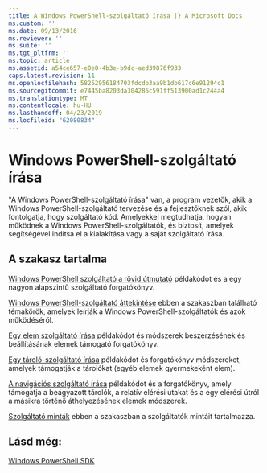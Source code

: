 ```yaml
---
title: A Windows PowerShell-szolgáltató írása |} A Microsoft Docs
ms.custom: ''
ms.date: 09/13/2016
ms.reviewer: ''
ms.suite: ''
ms.tgt_pltfrm: ''
ms.topic: article
ms.assetid: a54ce657-e0e0-4b3e-b9dc-aed39876f933
caps.latest.revision: 11
ms.openlocfilehash: 58252956184703fdcdb3aa9b1db617c6e91294c1
ms.sourcegitcommit: e7445ba8203da304286c591ff513900ad1c244a4
ms.translationtype: MT
ms.contentlocale: hu-HU
ms.lasthandoff: 04/23/2019
ms.locfileid: "62080834"
---
```

# <a name="writing-a-windows-powershell-provider"></a>Windows PowerShell-szolgáltató írása

"A Windows PowerShell-szolgáltató írása" van, a program vezetők, akik a Windows PowerShell-szolgáltató tervezése és a fejlesztőknek szól, akik fontolgatja, hogy szolgáltató kód. Amelyekkel megtudhatja, hogyan működnek a Windows PowerShell-szolgáltatók, és biztosít, amelyek segítségével indítsa el a kialakítása vagy a saját szolgáltató írása.

## <a name="in-this-section"></a>A szakasz tartalma

[Windows PowerShell szolgáltató a rövid útmutató](./windows-powershell-provider-quickstart.md) példakódot és a egy nagyon alapszintű szolgáltató forgatókönyv.

[Windows PowerShell-szolgáltató áttekintése](./windows-powershell-provider-overview.md) ebben a szakaszban található témakörök, amelyek leírják a Windows PowerShell-szolgáltatók és azok működéséről.

[Egy elem szolgáltató írása](./writing-an-item-provider.md) példakódot és módszerek beszerzésének és beállításának elemek támogató forgatókönyv.

[Egy tároló-szolgáltató írása](./writing-a-container-provider.md) példakódot és forgatókönyv módszereket, amelyek támogatják a tárolókat (egyéb elemek gyermekeként elem).

[A navigációs szolgáltató írása](./writing-a-navigation-provider.md) példakódot és a forgatókönyv, amely támogatja a beágyazott tárolók, a relatív elérési utakat és a egy elérési útról a másikra történő áthelyezésének elemek módszerek.

[Szolgáltató minták](./provider-samples.md) ebben a szakaszban a szolgáltatók mintáit tartalmazza.

## <a name="see-also"></a>Lásd még:

[Windows PowerShell SDK](../windows-powershell-reference.md)